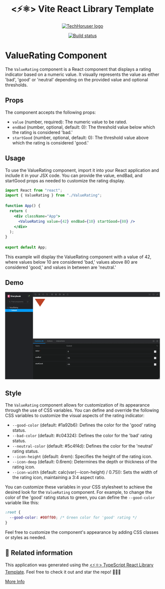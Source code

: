 <h1 align="center">
  <⚡⚛️> Vite React Library Template
</h1>

<p align="center">
  <a href="https://github.com/TechHoruser">
    <img src="https://avatars.githubusercontent.com/u/14580756" alt="TechHoruser logo"/>
  </a>
</p>

<p align="center">
    <a href="https://github.com/TechHoruser/typescript-react-library-template/actions/workflows/ci.yml"><img src="https://github.com/TechHoruser/typescript-react-library-template/actions/workflows/ci.yml/badge.svg" alt="Build status"/></a>
</p>

# ValueRating Component

The `ValueRating` component is a React component that displays a rating indicator based on a numeric value. It visually represents the value as either 'bad', 'good' or 'neutral' depending on the provided value and optional thresholds.

## Props

The component accepts the following props:

- `value` (number, required): The numeric value to be rated.
- `endBad` (number, optional, default: 0): The threshold value below which the rating is considered 'bad.'
- `startGood` (number, optional, default: 0): The threshold value above which the rating is considered 'good.'

## Usage

To use the ValueRating component, import it into your React application and include it in your JSX code. You can provide the value, endBad, and startGood props as needed to customize the rating display.

```jsx
import React from "react";
import { ValueRating } from "./ValueRating";

function App() {
  return (
    <div className="App">
      <ValueRating value={42} endBad={10} startGood={80} />
    </div>
  );
}

export default App;
```

This example will display the ValueRating component with a value of 42, where values below 10 are considered 'bad,' values above 80 are considered 'good,' and values in between are 'neutral.'

## Demo

<p align="center">
  <img src="doc/assets/demo_storybook.gif" alt="Demo"/>
</p>

## Style

The `ValueRating` component allows for customization of its appearance through the use of CSS variables. You can define and override the following CSS variables to customize the visual aspects of the rating indicator:

- `--good-color` (default: #1a92b6): Defines the color for the 'good' rating status.
- `--bad-color` (default: #c04324): Defines the color for the 'bad' rating status.
- `--neutral-color` (default: #5c4f4d): Defines the color for the 'neutral' rating status.
- `--icon-height` (default: 4rem): Specifies the height of the rating icon.
- `--icon-deep` (default: 0.6rem): Determines the depth or thickness of the rating icon.
- `--icon-width` (default: calc(var(--icon-height) / 0.75)): Sets the width of the rating icon, maintaining a 3:4 aspect ratio.

You can customize these variables in your CSS stylesheet to achieve the desired look for the `ValueRating` component. For example, to change the color of the 'good' rating status to green, you can define the `--good-color` variable like this:

```css
:root {
  --good-color: #00ff00; /* Green color for 'good' rating */
}
```

Feel free to customize the component's appearance by adding CSS classes or styles as needed.

## 🔀 Related information

This application was generated using the [<⚡⚛️> TypeScript React Library Template](https://github.com/TechHoruser/typescript-react-library-template). Feel free to check it out and star the repo! 🌟😊🙌

[More Info](doc/additional-info.md)
